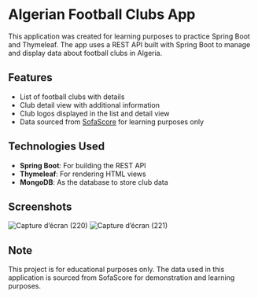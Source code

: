 # Algerian Football Clubs App

This application was created for learning purposes to practice Spring Boot and Thymeleaf. The app uses a REST API built with Spring Boot to manage and display data about football clubs in Algeria. 

## Features

- List of football clubs with details
- Club detail view with additional information
- Club logos displayed in the list and detail view
- Data sourced from [SofaScore](https://www.sofascore.com) for learning purposes only

## Technologies Used

- **Spring Boot**: For building the REST API
- **Thymeleaf**: For rendering HTML views
- **MongoDB**: As the database to store club data

## Screenshots
![Capture d’écran (220)](https://github.com/user-attachments/assets/43f19a09-b08f-4a4d-922c-a5a0d12dca78)
![Capture d’écran (221)](https://github.com/user-attachments/assets/533958b8-6ed9-4e6e-8895-358f6c9e3c89)

## Note
This project is for educational purposes only. The data used in this application is sourced from SofaScore for demonstration and learning purposes.
